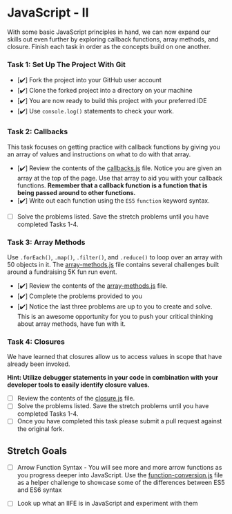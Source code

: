 # JavaScript - II

With some basic JavaScript principles in hand, we can now expand our skills out even further by exploring callback functions, array methods, and closure.  Finish each task in order as the concepts build on one another.

### Task 1: Set Up The Project With Git
* [✔️] Fork the project into your GitHub user account
* [✔️] Clone the forked project into a directory on your machine
* [✔️] You are now ready to build this project with your preferred IDE
* [✔️] Use `console.log()` statements to check your work.

### Task 2: Callbacks
This task focuses on getting practice with callback functions by giving you an array of values and instructions on what to do with that array.
* [✔️] Review the contents of the [callbacks.js](assignments/callbacks.js) file.  Notice you are given an array at the top of the page.  Use that array to aid you with your callback functions.  **Remember that a callback function is a function that is being passed around to other functions.**
* [✔️] Write out each function using the `ES5`  `function` keyword syntax.
 * [ ] Solve the problems listed.  Save the stretch problems until you have completed Tasks 1-4.


### Task 3: Array Methods
Use `.forEach()`, `.map()`, `.filter()`, and `.reduce()` to loop over an array with 50 objects in it. The [array-methods.js](assignments/array-methods.js) file contains several challenges built around a fundraising 5K fun run event.
* [✔️] Review the contents of the [array-methods.js](assignments/array-methods.js) file.  
* [✔️] Complete the problems provided to you
* [✔️] Notice the last three problems are up to you to create and solve.  This is an awesome opportunity for you to push your critical thinking about array methods, have fun with it.

### Task 4: Closures
We have learned that closures allow us to access values in scope that have already been invoked.  

**Hint: Utilize debugger statements in your code in combination with your developer tools to easily identify closure values.**

* [ ] Review the contents of the [closure.js](assignments/closure.js) file.  
* [ ] Solve the problems listed.  Save the stretch problems until you have completed Tasks 1-4.
* [ ] Once you have completed this task please submit a pull request against the original fork.  

## Stretch Goals

  

* [ ] Arrow Function Syntax - You will see more and more arrow functions as you progress deeper into JavaScript. Use the [function-conversion.js](assignments/function-conversion.js) file as a helper challenge to showcase some of the differences between ES5 and ES6 syntax

* [ ] Look up what an IIFE is in JavaScript and experiment with them